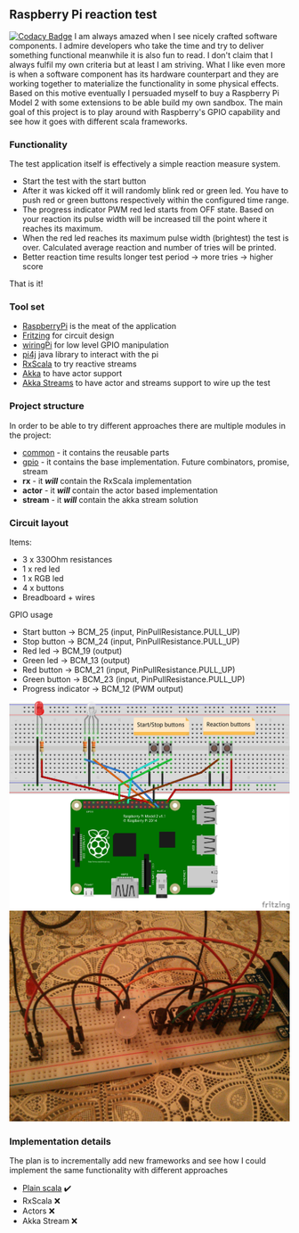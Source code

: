 ## Raspberry Pi reaction test 
[![Codacy Badge](https://api.codacy.com/project/badge/grade/2bdf2ea380b24871b9f52d878005a87b)](https://www.codacy.com/app/krisztian-lachata/raspberrypi-reaction-test)
I am always amazed when I see nicely crafted software components. I admire developers who take the time and try to deliver something functional meanwhile it is also fun to read. 
I don't claim that I always fulfil my own criteria but at least I am striving.
What I like even more is when a software component has its hardware counterpart and they are working together to materialize the functionality in some physical effects. Based on this motive eventually I persuaded myself to buy a Raspberry Pi Model 2 with some extensions to be able build my own sandbox.
The main goal of this project is to play around with Raspberry's GPIO capability and see how it goes with different scala frameworks.

### Functionality
The test application itself is effectively a simple reaction measure system. 
- Start the test with the start button
- After it was kicked off it will randomly blink red or green led. You have to push red or green buttons respectively within the configured time range. 
- The progress indicator PWM red led starts from OFF state. Based on your reaction its pulse width will be increased till the point where it reaches its maximum. 
- When the red led reaches its maximum pulse width (brightest) the test is over. Calculated average reaction and number of tries will be printed.
- Better reaction time results longer test period -> more tries -> higher score

That is it!
  
### Tool set
- [RaspberryPi](https://www.raspberrypi.org/products/raspberry-pi-2-model-b/) is the meat of the application
- [Fritzing](http://fritzing.org/home/) for circuit design
- [wiringPi](http://wiringpi.com/) for low level GPIO manipulation
- [pi4j](http://pi4j.com/) java library to interact with the pi
- [RxScala](https://github.com/ReactiveX/RxScala) to try reactive streams
- [Akka](http://doc.akka.io/docs/akka/2.4.0/scala.html?_ga=1.247924037.378696074.1444496540) to have actor support
- [Akka Streams](http://doc.akka.io/docs/akka-stream-and-http-experimental/1.0/scala.html86) to have actor and streams support to wire up the test

### Project structure
In order to be able to try different approaches there are multiple modules in the project:
- [common](common) - it contains the reusable parts
- [gpio](gpio) - it contains the base implementation. Future combinators, promise, stream
- **rx** - it ***will*** contain the RxScala implementation
- **actor** - it ***will*** contain the actor based implementation
- **stream** - it ***will*** contain the akka stream solution
 
### Circuit layout
Items:
- 3 x 330Ohm resistances
- 1 x red led
- 1 x RGB led
- 4 x buttons
- Breadboard + wires

GPIO usage
- Start button -> BCM_25 (input, PinPullResistance.PULL_UP)
- Stop button -> BCM_24 (input, PinPullResistance.PULL_UP)
- Red led -> BCM_19 (output)
- Green led -> BCM_13 (output)
- Red button -> BCM_21 (input, PinPullResistance.PULL_UP)
- Green button -> BCM_23 (input, PinPullResistance.PULL_UP)
- Progress indicator -> BCM_12 (PWM output)

![Alt text](docs/reaction_bb.jpg?raw=true "Breadboard")
![Alt text](docs/real.jpg?raw=true "Real")

### Implementation details
The plan is to incrementally add new frameworks and see how I could implement the same functionality with different approaches
- [Plain scala](gpio) :heavy_check_mark:
- RxScala :x:
- Actors :x:
- Akka Stream :x:
